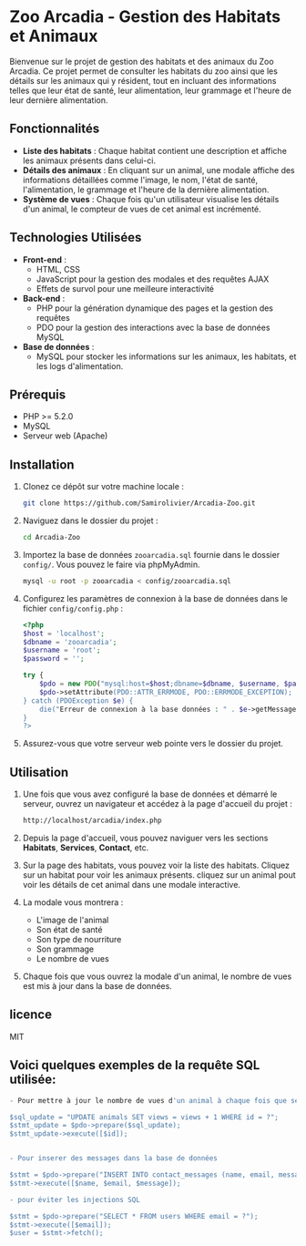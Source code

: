 # Zoo Arcadia - Gestion des Habitats et Animaux

Bienvenue sur le projet de gestion des habitats et des animaux du Zoo Arcadia. Ce projet permet de consulter les habitats du zoo ainsi que les détails sur les animaux qui y résident, tout en incluant des informations telles que leur état de santé, leur alimentation, leur grammage et l'heure de leur dernière alimentation. 

## Fonctionnalités

- **Liste des habitats** : Chaque habitat contient une description et affiche les animaux présents dans celui-ci.
- **Détails des animaux** : En cliquant sur un animal, une modale affiche des informations détaillées comme l'image, le nom, l'état de santé, l'alimentation, le grammage et l'heure de la dernière alimentation.
- **Système de vues** : Chaque fois qu'un utilisateur visualise les détails d'un animal, le compteur de vues de cet animal est incrémenté.

## Technologies Utilisées

- **Front-end** :
  - HTML, CSS
  - JavaScript pour la gestion des modales et des requêtes AJAX
  - Effets de survol pour une meilleure interactivité
- **Back-end** :
  - PHP pour la génération dynamique des pages et la gestion des requêtes
  - PDO pour la gestion des interactions avec la base de données MySQL
- **Base de données** :
  - MySQL pour stocker les informations sur les animaux, les habitats, et les logs d'alimentation.

## Prérequis

- PHP >= 5.2.0
- MySQL
- Serveur web (Apache)

## Installation

1. Clonez ce dépôt sur votre machine locale :

    ```bash
    git clone https://github.com/Samirolivier/Arcadia-Zoo.git
    ```

2. Naviguez dans le dossier du projet :

    ```bash
    cd Arcadia-Zoo
    ```

3. Importez la base de données `zooarcadia.sql` fournie dans le dossier `config/`. Vous pouvez le faire via phpMyAdmin.

    ```bash
    mysql -u root -p zooarcadia < config/zooarcadia.sql
    ```

4. Configurez les paramètres de connexion à la base de données dans le fichier `config/config.php` :

    ```php
    <?php
    $host = 'localhost';
    $dbname = 'zooarcadia';
    $username = 'root';
    $password = '';

    try {
        $pdo = new PDO("mysql:host=$host;dbname=$dbname, $username, $password);
        $pdo->setAttribute(PDO::ATTR_ERRMODE, PDO::ERRMODE_EXCEPTION);
    } catch (PDOException $e) {
        die("Erreur de connexion à la base données : " . $e->getMessage();
    }
    ?>

5. Assurez-vous que votre serveur web pointe vers le dossier du projet.

## Utilisation

1. Une fois que vous avez configuré la base de données et démarré le serveur, ouvrez un navigateur et accédez à la page d'accueil du projet :

    ```bash
    http://localhost/arcadia/index.php
    ```

2. Depuis la page d'accueil, vous pouvez naviguer vers les sections **Habitats**, **Services**, **Contact**, etc.

3. Sur la page des habitats, vous pouvez voir la liste des habitats. Cliquez sur un habitat pour voir les animaux présents. cliquez sur un animal pout voir les détails de cet animal dans une modale interactive.

4. La modale vous montrera :
   - L'image de l'animal
   - Son état de santé
   - Son type de nourriture
   - Son grammage
   - Le nombre de vues

5. Chaque fois que vous ouvrez la modale d'un animal, le nombre de vues est mis à jour dans la base de données.

## licence
MIT

## Voici quelques exemples de la requête SQL utilisée:

```php
- Pour mettre à jour le nombre de vues d'un animal à chaque fois que ses détails sont consultés :

$sql_update = "UPDATE animals SET views = views + 1 WHERE id = ?";
$stmt_update = $pdo->prepare($sql_update);
$stmt_update->execute([$id]);


- Pour inserer des messages dans la base de données

$stmt = $pdo->prepare("INSERT INTO contact_messages (name, email, message) VALUES (?, ?, ?)");
$stmt->execute([$name, $email, $message]);

- pour éviter les injections SQL

$stmt = $pdo->prepare("SELECT * FROM users WHERE email = ?");
$stmt->execute([$email]);
$user = $stmt->fetch();
